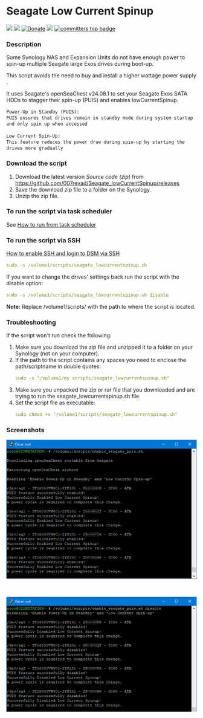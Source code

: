 # Seagate Low Current Spinup

<a href="https://github.com/007revad/Seagate_lowCurrentSpinup/releases"><img src="https://img.shields.io/github/release/007revad/Seagate_lowCurrentSpinup.svg"></a>
<a href="https://hits.seeyoufarm.com"><img src="https://hits.seeyoufarm.com/api/count/incr/badge.svg?url=https%3A%2F%2Fgithub.com%2F007revad%2FSeagate_lowCurrentSpinup&count_bg=%2379C83D&title_bg=%23555555&icon=&icon_color=%23E7E7E7&title=views&edge_flat=false"/></a>
[![Donate](https://img.shields.io/badge/Donate-PayPal-green.svg)](https://www.paypal.com/paypalme/007revad)
[![](https://img.shields.io/static/v1?label=Sponsor&message=%E2%9D%A4&logo=GitHub&color=%23fe8e86)](https://github.com/sponsors/007revad)
[![committers.top badge](https://user-badge.committers.top/australia/007revad.svg)](https://user-badge.committers.top/australia/007revad)

### Description

Some Synology NAS and Expansion Units do not have enough power to spin-up multiple Seagate large Exos drives during boot-up.

This script avoids the need to buy and install a higher wattage power supply .

It uses Seagate's openSeaChest v24.08.1 to set your Seagate Exos SATA HDDs to stagger their spin-up (PUIS) and enables lowCurrentSpinup.

    Power-Up in Standby (PUIS):
    PUIS ensures that drives remain in standby mode during system startup and only spin up when accessed
    
    Low Current Spin-Up:
    This feature reduces the power draw during spin-up by starting the drives more gradually

### Download the script

1. Download the latest version _Source code (zip)_ from https://github.com/007revad/Seagate_lowCurrentSpinup/releases
2. Save the download zip file to a folder on the Synology.
3. Unzip the zip file.

### To run the script via task scheduler

See [How to run from task scheduler](https://github.com/007revad/Seagate_lowCurrentSpinup/blob/main/how_to_run_from_scheduler.md)

### To run the script via SSH

[How to enable SSH and login to DSM via SSH](https://kb.synology.com/en-global/DSM/tutorial/How_to_login_to_DSM_with_root_permission_via_SSH_Telnet)

```YAML
sudo -s /volume1/scripts/seagate_lowcurrentspinup.sh
```

If you want to change the drives' settings back run the script with the disable option:

```YAML
sudo -s /volume1/scripts/seagate_lowcurrentspinup.sh disable
```

**Note:** Replace /volume1/scripts/ with the path to where the script is located.

### Troubleshooting

If the script won't run check the following:

1. Make sure you download the zip file and unzipped it to a folder on your Synology (not on your computer).
2. If the path to the script contains any spaces you need to enclose the path/scriptname in double quotes:
   ```YAML
   sudo -s "/volume1/my scripts/seagate_lowcurrentspinup.sh"
   ```
3. Make sure you unpacked the zip or rar file that you downloaded and are trying to run the seagate_lowcurrentspinup.sh file.
4. Set the script file as executable:
   ```YAML
   sudo chmod +x "/volume1/scripts/seagate_lowcurrentspinup.sh"
   ```

### Screenshots

<!--- <p align="center">Enabling PUIS and Low Power Spinup</p> --->
<p align="center"><img src="/images/enable.png"></p>

<br>

<!--- <p align="center">Disabling PUIS and Low Power Spinup</p> --->
<p align="center"><img src="/images/disable.png"></p>

